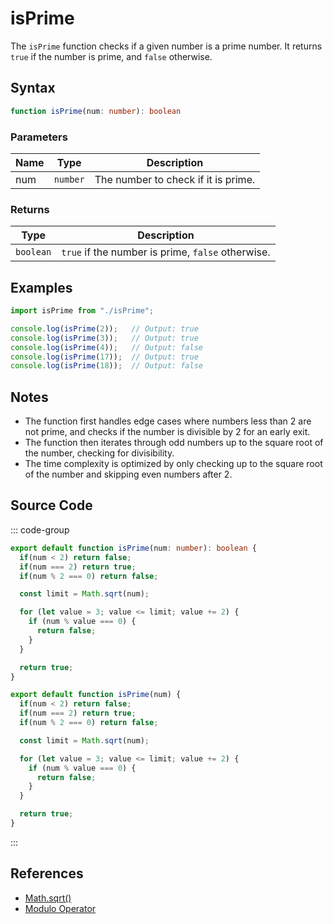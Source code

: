 # isPrime

The `isPrime` function checks if a given number is a prime number. It returns `true` if the number is prime, and `false` otherwise.

## Syntax

```typescript
function isPrime(num: number): boolean
```

### Parameters

| Name  | Type     | Description                                      |
|-------|----------|--------------------------------------------------|
| num   | `number` | The number to check if it is prime.              |

### Returns

| Type    | Description                                      |
|---------|--------------------------------------------------|
| `boolean` | `true` if the number is prime, `false` otherwise. |

## Examples

```typescript
import isPrime from "./isPrime";

console.log(isPrime(2));   // Output: true
console.log(isPrime(3));   // Output: true
console.log(isPrime(4));   // Output: false
console.log(isPrime(17));  // Output: true
console.log(isPrime(18));  // Output: false
```

## Notes

- The function first handles edge cases where numbers less than 2 are not prime, and checks if the number is divisible by 2 for an early exit.
- The function then iterates through odd numbers up to the square root of the number, checking for divisibility.
- The time complexity is optimized by only checking up to the square root of the number and skipping even numbers after 2.

## Source Code

::: code-group
```typescript
export default function isPrime(num: number): boolean {
  if(num < 2) return false;
  if(num === 2) return true;
  if(num % 2 === 0) return false;

  const limit = Math.sqrt(num);

  for (let value = 3; value <= limit; value += 2) {
    if (num % value === 0) {
      return false;
    }
  }

  return true;
}
```

```javascript
export default function isPrime(num) {
  if(num < 2) return false;
  if(num === 2) return true;
  if(num % 2 === 0) return false;

  const limit = Math.sqrt(num);

  for (let value = 3; value <= limit; value += 2) {
    if (num % value === 0) {
      return false;
    }
  }

  return true;
}
```
::: 

## References

- [Math.sqrt()](https://developer.mozilla.org/en-US/docs/Web/JavaScript/Reference/Global_Objects/Math/sqrt)
- [Modulo Operator](https://developer.mozilla.org/en-US/docs/Web/JavaScript/Reference/Operators/Modulo)